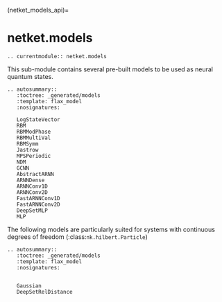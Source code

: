 (netket_models_api)=
# netket.models

```{eval-rst}
.. currentmodule:: netket.models

```

This sub-module contains several pre-built models to be used as
neural quantum states.

```{eval-rst}
.. autosummary::
   :toctree: _generated/models
   :template: flax_model
   :nosignatures:

   LogStateVector
   RBM
   RBMModPhase
   RBMMultiVal
   RBMSymm
   Jastrow
   MPSPeriodic
   NDM
   GCNN
   AbstractARNN
   ARNNDense
   ARNNConv1D
   ARNNConv2D
   FastARNNConv1D
   FastARNNConv2D
   DeepSetMLP
   MLP

```

The following models are particularly suited for systems with continuous degrees of freedom (:class:`nk.hilbert.Particle`)

```{eval-rst}
.. autosummary::
   :toctree: _generated/models
   :template: flax_model
   :nosignatures:


   Gaussian
   DeepSetRelDistance
```